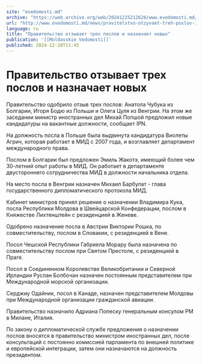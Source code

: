 ```yaml
---
site: "evedomosti.md"
archive: "https://web.archive.org/web/20241225212626/www.evedomosti.md/news/pravitelstvo-otzyvaet-treh-poslov-i-naznachaet-novyh"
url: "http://www.evedomosti.md/news/pravitelstvo-otzyvaet-treh-poslov-i-naznachaet-novyh"
language: ru
title: "Правительство отзывает трех послов и назначает новых"
publication: '[[Moldavskie Vedomosti]]'
published: 2024-12-18T11:45
---
```


# Правительство отзывает трех послов и назначает новых

Правительство одобрило отзыв трех послов: Анатола Чубука из Болгарии, Игоря Бодю из Польши и Олега Цуля из Венгрии. На этом же заседании министр иностранных дел Михай Попшой предложил новые кандидатуры на вакантные должности, сообщает IPN.

На должность посла в Польше была выдвинута кандидатура Виолеты Агрич, которая работает в МИД с 2007 года, и возглавляет департамент международного права.

Послом в Болгарии был предложен Эмиль Жакотэ, имеющий более чем 30-летний опыт работы в МИД. Он работает в департаменте двустороннего сотрудничества МИД в должности начальника отдела.

На место посла в Венгрии назначен Михаил Барбулат - глава государственного дипломатического протокола МИД.

Кабинет министров принял решение о назначении Владимира Кука, посла Республики Молдова в Швейцарской Конфедерации, послом в Княжестве Лихтенштейн с резиденцией в Женеве.

Одобрено назначение посла в Австрии Виктории Рошка, по совместительству, послом в Словакии, с резиденцией в Вене.

Посол Чешской Республики Габриела Морару была назначена по совместительству послом при Святом Престоле, с резиденцией в Праге.

Посол в Соединенном Королевстве Великобритании и Северной Ирландии Руслан Болбочан назначен постоянным представителем при Международной морской организации.

Серджиу Одайник, посол в Канаде, назначен представителем Молдовы при Международной организации гражданской авиации.

Правительство назначило Адриана Попеску генеральным консулом РМ в Милане, Италия.

По закону о дипломатической службе предложения о назначении послов вносятся в правительство министром иностранных дел, после консультаций с постоянно комиссией парламента по внешней политике и европейской интеграции, затем они назначаются на должность президентом.